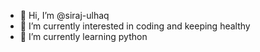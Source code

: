 - 👋 Hi, I’m @siraj-ulhaq
- 👀 I’m currently interested in coding and keeping healthy
- 🌱 I’m currently learning python

<!---
siraj-ulhaq/siraj-ulhaq is a ✨ special ✨ repository because its `README.md` (this file) appears on your GitHub profile.
You can click the Preview link to take a look at your changes.
--->
